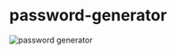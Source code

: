 # password-generator

![password generator](https://user-images.githubusercontent.com/112775431/190220918-4537673e-fd58-4c71-a5b2-15f0e882cb8e.png)

